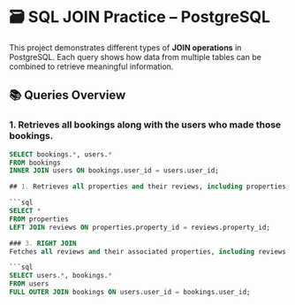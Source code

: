 # 🗃️ SQL JOIN Practice – PostgreSQL

This project demonstrates different types of **JOIN operations** in PostgreSQL. Each query shows how data from multiple tables can be combined to retrieve meaningful information.

## 📚 Queries Overview


### 1. Retrieves all bookings along with the users who made those bookings.
```sql
SELECT bookings.*, users.*
FROM bookings
INNER JOIN users ON bookings.user_id = users.user_id;

## 1. Retrieves all properties and their reviews, including properties that have no reviews.

```sql
SELECT *
FROM properties
LEFT JOIN reviews ON properties.property_id = reviews.property_id;

### 3. RIGHT JOIN
Fetches all reviews and their associated properties, including reviews that are not linked to any property.

```sql
SELECT users.*, bookings.*
FROM users
FULL OUTER JOIN bookings ON users.user_id = bookings.user_id;
